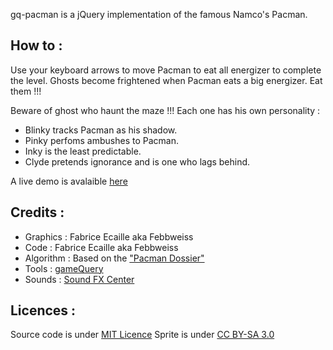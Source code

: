 gq-pacman is a jQuery implementation of the famous Namco's Pacman.


How to :
--------

Use your keyboard arrows to move Pacman to eat all energizer to complete the level.
Ghosts become frightened when Pacman eats a big energizer. Eat them !!!
                                        
Beware of ghost who haunt the maze !!! Each one has his own personality :
 * Blinky tracks Pacman as his shadow.
 * Pinky perfoms ambushes to Pacman.
 * Inky is the least predictable.
 * Clyde pretends ignorance and is one who lags behind.

A live demo is avalaible [here](http://www.pavnay.fr/gq-pacman/)

Credits :
---------

* Graphics : Fabrice Ecaille aka Febbweiss
* Code : Fabrice Ecaille aka Febbweiss
* Algorithm : Based on the ["Pacman Dossier"](http://home.comcast.net/~jpittman2/pacman/pacmandossier.html)
* Tools : [gameQuery](http://gamequeryjs.com/)
* Sounds : [Sound FX Center](http://soundfxcenter.com/sound_effect/search.php?sfx=Pacman)

Licences :
----------

Source code is under [MIT Licence](http://opensource.org/licenses/mit-license.php)
Sprite is under [CC BY-SA 3.0](http://creativecommons.org/licenses/by-sa/3.0/legalcode)
